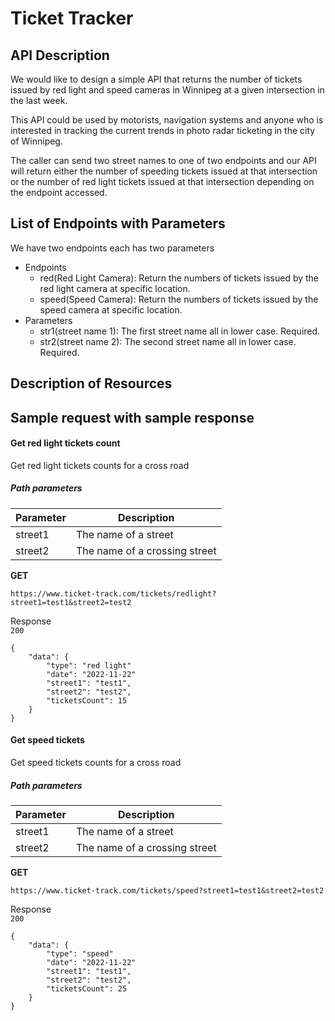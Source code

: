 # Ticket Tracker

## API Description
We would like to design a simple API that returns the number of tickets issued by red light and speed cameras in Winnipeg at a given intersection in the last week.   

This API could be used by motorists, navigation systems and anyone who is interested in tracking the current trends in photo radar ticketing in the city of Winnipeg.

The caller can send two street names to one of two endpoints and our API will return either the number of speeding tickets issued at that intersection or the number of red light tickets issued at that intersection depending on the endpoint accessed.

## List of Endpoints with Parameters
We have two endpoints each has two parameters
  - Endpoints
    - red(Red Light Camera): Return the numbers of tickets issued by the red light camera at specific location.
    - speed(Speed Camera): Return the numbers of tickets issued by the speed camera at specific location.
  - Parameters
    - str1(street name 1): The first street name all in lower case. Required.
    - str2(street name 2): The second street name all in lower case. Required.

## Description of Resources

## Sample request with sample response
#### Get red light tickets count  
Get red light tickets counts for a cross road  
##### Path parameters  
| Parameter   | Description |
| ----------- | ----------- |
| street1      | The name of a street       |
| street2   | The name of a crossing street        |  

**GET**  
```
https://www.ticket-track.com/tickets/redlight?street1=test1&street2=test2
```
Response  
`200`  
```
{
    "data": {
        "type": "red light"
        "date": "2022-11-22"
        "street1": "test1",
        "street2": "test2",
        "ticketsCount": 15
    }
}
```  

#### Get speed tickets  
Get speed tickets counts for a cross road  
##### Path parameters  
| Parameter   | Description |
| ----------- | ----------- |
| street1      | The name of a street       |
| street2   | The name of a crossing street        |  

**GET**  
```
https://www.ticket-track.com/tickets/speed?street1=test1&street2=test2  
```
Response  
`200`  
```
{
    "data": {
        "type": "speed"
        "date": "2022-11-22"
        "street1": "test1",
        "street2": "test2",
        "ticketsCount": 25
    }
}

